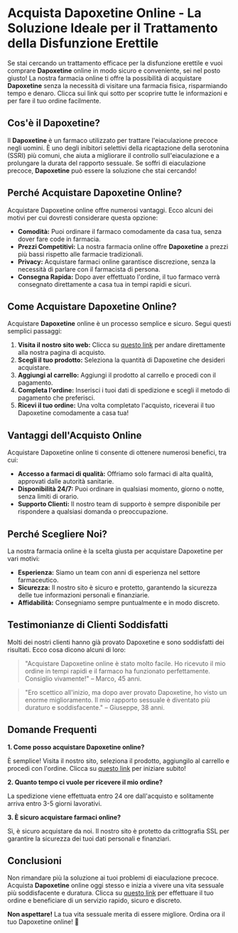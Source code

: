 # Acquista Dapoxetine Online - La Soluzione Ideale per il Trattamento della Disfunzione Erettile

Se stai cercando un trattamento efficace per la disfunzione erettile e vuoi comprare **Dapoxetine** online in modo sicuro e conveniente, sei nel posto giusto! La nostra farmacia online ti offre la possibilità di acquistare **Dapoxetine** senza la necessità di visitare una farmacia fisica, risparmiando tempo e denaro. Clicca sui link qui sotto per scoprire tutte le informazioni e per fare il tuo ordine facilmente.

## Cos'è il Dapoxetine?

Il **Dapoxetine** è un farmaco utilizzato per trattare l'eiaculazione precoce negli uomini. È uno degli inibitori selettivi della ricaptazione della serotonina (SSRI) più comuni, che aiuta a migliorare il controllo sull'eiaculazione e a prolungare la durata del rapporto sessuale. Se soffri di eiaculazione precoce, **Dapoxetine** può essere la soluzione che stai cercando!

## Perché Acquistare Dapoxetine Online?

Acquistare Dapoxetine online offre numerosi vantaggi. Ecco alcuni dei motivi per cui dovresti considerare questa opzione:

- **Comodità:** Puoi ordinare il farmaco comodamente da casa tua, senza dover fare code in farmacia.
- **Prezzi Competitivi:** La nostra farmacia online offre **Dapoxetine** a prezzi più bassi rispetto alle farmacie tradizionali.
- **Privacy:** Acquistare farmaci online garantisce discrezione, senza la necessità di parlare con il farmacista di persona.
- **Consegna Rapida:** Dopo aver effettuato l'ordine, il tuo farmaco verrà consegnato direttamente a casa tua in tempi rapidi e sicuri.

## Come Acquistare Dapoxetine Online?

Acquistare **Dapoxetine** online è un processo semplice e sicuro. Segui questi semplici passaggi:

1. **Visita il nostro sito web:** Clicca su [questo link](https://tinyurl.com/buydapoxetinebestprice) per andare direttamente alla nostra pagina di acquisto.
2. **Scegli il tuo prodotto:** Seleziona la quantità di Dapoxetine che desideri acquistare.
3. **Aggiungi al carrello:** Aggiungi il prodotto al carrello e procedi con il pagamento.
4. **Completa l'ordine:** Inserisci i tuoi dati di spedizione e scegli il metodo di pagamento che preferisci.
5. **Ricevi il tuo ordine:** Una volta completato l'acquisto, riceverai il tuo Dapoxetine comodamente a casa tua!

## Vantaggi dell'Acquisto Online

Acquistare Dapoxetine online ti consente di ottenere numerosi benefici, tra cui:

- **Accesso a farmaci di qualità:** Offriamo solo farmaci di alta qualità, approvati dalle autorità sanitarie.
- **Disponibilità 24/7:** Puoi ordinare in qualsiasi momento, giorno o notte, senza limiti di orario.
- **Supporto Clienti:** Il nostro team di supporto è sempre disponibile per rispondere a qualsiasi domanda o preoccupazione.

## Perché Scegliere Noi?

La nostra farmacia online è la scelta giusta per acquistare Dapoxetine per vari motivi:

- **Esperienza:** Siamo un team con anni di esperienza nel settore farmaceutico.
- **Sicurezza:** Il nostro sito è sicuro e protetto, garantendo la sicurezza delle tue informazioni personali e finanziarie.
- **Affidabilità:** Consegniamo sempre puntualmente e in modo discreto.

## Testimonianze di Clienti Soddisfatti

Molti dei nostri clienti hanno già provato Dapoxetine e sono soddisfatti dei risultati. Ecco cosa dicono alcuni di loro:

> "Acquistare Dapoxetine online è stato molto facile. Ho ricevuto il mio ordine in tempi rapidi e il farmaco ha funzionato perfettamente. Consiglio vivamente!" – Marco, 45 anni.

> "Ero scettico all'inizio, ma dopo aver provato Dapoxetine, ho visto un enorme miglioramento. Il mio rapporto sessuale è diventato più duraturo e soddisfacente." – Giuseppe, 38 anni.

## Domande Frequenti

**1. Come posso acquistare Dapoxetine online?**

È semplice! Visita il nostro sito, seleziona il prodotto, aggiungilo al carrello e procedi con l'ordine. Clicca su [questo link](https://tinyurl.com/buydapoxetinebestprice) per iniziare subito!

**2. Quanto tempo ci vuole per ricevere il mio ordine?**

La spedizione viene effettuata entro 24 ore dall'acquisto e solitamente arriva entro 3-5 giorni lavorativi.

**3. È sicuro acquistare farmaci online?**

Sì, è sicuro acquistare da noi. Il nostro sito è protetto da crittografia SSL per garantire la sicurezza dei tuoi dati personali e finanziari.

## Conclusioni

Non rimandare più la soluzione ai tuoi problemi di eiaculazione precoce. Acquista **Dapoxetine** online oggi stesso e inizia a vivere una vita sessuale più soddisfacente e duratura. Clicca su [questo link](https://tinyurl.com/buydapoxetinebestprice) per effettuare il tuo ordine e beneficiare di un servizio rapido, sicuro e discreto.

**Non aspettare!** La tua vita sessuale merita di essere migliore. Ordina ora il tuo Dapoxetine online! 🌟
